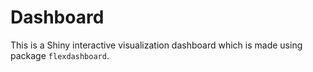 # Dashboard

This is a Shiny interactive visualization dashboard which is made using package `flexdashboard`.
